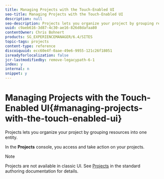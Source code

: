 ```yaml
---
title: Managing Projects with the Touch-Enabled UI
seo-title: Managing Projects with the Touch-Enabled UI
description: null
seo-description: Projects lets you organize your project by grouping resources into one entity.
uuid: c9aeb616-3d87-4c30-ae16-826d8dafaa80
contentOwner: Chris Bohnert
products: SG_EXPERIENCEMANAGER/6.4/SITES
topic-tags: projects
content-type: reference
discoiquuid: ecc60e4f-0aae-49e6-9955-121c26f18051
isreadyforlocalization: false
jcr-lastmodifiedby: remove-legacypath-6-1
index: y
internal: n
snippet: y
---
```


# Managing Projects with the Touch-Enabled UI{#managing-projects-with-the-touch-enabled-ui}

Projects lets you organize your project by grouping resources into one entity.

In the **Projects** console, you access and take action on your projects.

>[!NOTE]
>
>Projects are not available in classic UI. See [Projects](../../authoring/using/projects.md) in the standard authoring documentation for details.


